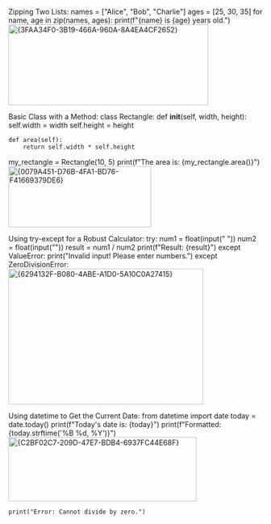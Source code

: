 Zipping Two Lists:
names = ["Alice", "Bob", "Charlie"]
ages = [25, 30, 35]
for name, age in zip(names, ages):
    print(f"{name} is {age} years old.")
    <img width="396" height="160" alt="{3FAA34F0-3B19-466A-960A-8A4EA4CF2652}" src="https://github.com/user-attachments/assets/dd86c2de-621f-4310-b47c-54f34aa662a7" />

Basic Class with a Method:
class Rectangle:
    def __init__(self, width, height):
        self.width = width
        self.height = height

    def area(self):
        return self.width * self.height

my_rectangle = Rectangle(10, 5)
print(f"The area is: {my_rectangle.area()}")
<img width="283" height="121" alt="{0079A451-D76B-4FA1-BD76-F41669379DE6}" src="https://github.com/user-attachments/assets/fc741d49-6bb4-42fa-b98d-a3fceb45e25c" />

Using try-except for a Robust Calculator:
try:
    num1 = float(input(" "))
    num2 = float(input(""))
    result = num1 / num2
    print(f"Result: {result}")
except ValueError:
    print("Invalid input! Please enter numbers.")
except ZeroDivisionError:
<img width="386" height="269" alt="{6294132F-B080-4ABE-A1D0-5A10C0A27415}" src="https://github.com/user-attachments/assets/e304e23b-3f94-4303-9361-cd62712e7111" />

Using datetime to Get the Current Date:
from datetime import date
today = date.today()
print(f"Today's date is: {today}")
print(f"Formatted: {today.strftime('%B %d, %Y')}")
<img width="373" height="127" alt="{C2BF02C7-209D-47E7-BDB4-6937FC44E68F}" src="https://github.com/user-attachments/assets/96f3b02a-c92c-481d-a951-8d5f120cc28a" />











    print("Error: Cannot divide by zero.")
